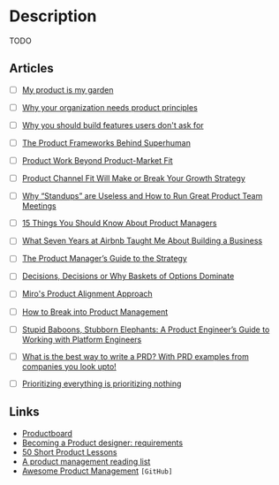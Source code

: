 # Description

TODO


## Articles

- [ ] [My product is my garden](https://herman.bearblog.dev/my-product-is-my-garden/)
- [ ] [Why your organization needs product principles](https://slack.design/articles/why-your-organization-needs-product-principles/)
- [ ] [Why you should build features users don't ask for](https://pitch.com/blog/why-you-should-develop-features-people-dont-ask-for)
- [ ] [The Product Frameworks Behind Superhuman](https://www.nfx.com/post/superhuman-product-frameworks/)
- [ ] [Product Work Beyond Product-Market Fit](https://www.reforge.com/blog/product-work-beyond-product-market-fit)
- [ ] [Product Channel Fit Will Make or Break Your Growth Strategy](https://brianbalfour.com/essays/product-channel-fit-for-growth)
- [ ] [Why “Standups” are Useless and How to Run Great Product Team Meetings](https://medium.com/unusual-ventures/why-standups-are-useless-and-how-to-run-great-product-team-meetings-278f000ea64f)
- [ ] [15 Things You Should Know About Product Managers](https://medium.com/@johnpcutler/15-things-you-should-know-about-product-managers-f488513d246)
- [ ] [What Seven Years at Airbnb Taught Me About Building a Business](https://marker.medium.com/what-seven-years-at-airbnb-taught-me-about-building-a-company-e1d035d49c56)
- [ ] [The Product Manager’s Guide to the Strategy](https://nfng.pro/2020/05/08/strategy/)
- [ ] [Decisions, Decisions or Why Baskets of Options Dominate](https://medium.com/@kentbeck_7670/decisions-decisions-or-why-baskets-of-options-dominate-9ac63658b593)
- [ ] [Miro's Product Alignment Approach](https://blog.farbodsaraf.com/p/miros-product-alignment-approach)
- [ ] [How to Break into Product Management](https://blog.awaxman.com/how-to-break-into-product-management)
- [ ] [Stupid Baboons, Stubborn Elephants: A Product Engineer’s Guide to Working with Platform Engineers](https://rinaarts.medium.com/stupid-baboons-stubborn-elephants-c33412541bb1)
- [ ] [What is the best way to write a PRD? With PRD examples from companies you look upto!](https://www.vindhyac.com/posts/best-prd-templates-from-companies-we-adore/)
- [ ] [Prioritizing everything is prioritizing nothing](https://blog.drgriffin.com.au/posts/2021-07-12-prioritizing-everything-is-prioritizing-nothing.html)


## Links

- [Productboard](https://www.productboard.com/)
- [Becoming a Product designer: requirements](https://paper.dropbox.com/published/Becoming-a-Product-designer-requirements-T2TC8MP45MlCG7sqrPhofQw)
- [50 Short Product Lessons](https://cutle.fish/blog/50-product-lessons)
- [A product management reading list](https://mikehudack.substack.com/p/a-product-management-reading-list)
- [Awesome Product Management](https://github.com/dend/awesome-product-management) `[GitHub]`
